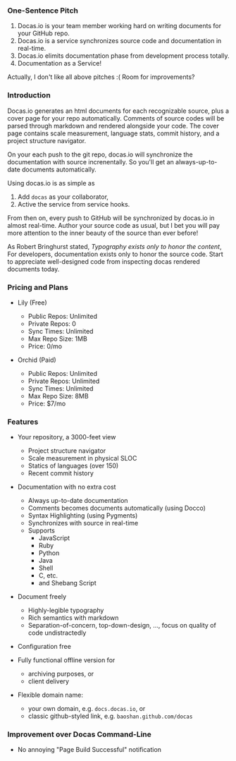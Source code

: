 ### One-Sentence Pitch

  1. Docas.io is your team member working hard on writing documents for your GitHub repo.
  2. Docas.io is a service synchronizes source code and documentation in real-time. 
  3. Docas.io elimits documentation phase from development process totally.
  4. Documentation as a Service!
  
  Actually, I don't like all above pitches :( Room for improvements? 

### Introduction

Docas.io generates an html documents for each recognizable source, plus a cover
page for your repo automatically. Comments of source codes will be parsed
through markdown and rendered alongside your code. The cover page contains
scale measurement, language stats, commit history, and a project structure
navigator.

On your each push to the git repo, docas.io will synchronize the documentation
with source increnentally. So you'll get an always-up-to-date documents
automatically.

Using docas.io is as simple as

  1. Add `docas` as your collaborator,
  2. Active the service from service hooks.

From then on, every push to GitHub will be synchronized by docas.io in almost
real-time. Author your source code as usual, but I bet you will pay more
attention to the inner beauty of the source than ever before!

As Robert Bringhurst stated, *Typography exists only to honor the content*,
For developers, documentation exists only to honor the source code. Start to
appreciate well-designed code from inspecting docas rendered documents today.

### Pricing and Plans

  * Lily (Free)
    
    * Public Repos:   Unlimited
    * Private Repos:  0
    * Sync Times:     Unlimited
    * Max Repo Size:  1MB
    * Price:          0/mo

  * Orchid (Paid)

    * Public Repos:   Unlimited
    * Private Repos:  Unlimited
    * Sync Times:     Unlimited
    * Max Repo Size:  8MB
    * Price:          $7/mo

### Features

  * Your repository, a 3000-feet view
    + Project structure navigator
    + Scale measurement in physical SLOC
    + Statics of languages (over 150)
    + Recent commit history

  * Documentation with no extra cost
    + Always up-to-date documentation
    + Comments becomes documents automatically (using Docco)
    + Syntax Highlighting (using Pygments)
    + Synchronizes with source in real-time
    + Supports
      - JavaScript
      - Ruby
      - Python
      - Java
      - Shell
      - C, etc.
      - and Shebang Script

  * Document freely
    + Highly-legible typography
    + Rich semantics with markdown
    + Separation-of-concern, top-down-design, ..., focus on quality of code undistractedly

  * Configuration free

  * Fully functional offline version for
    + archiving purposes, or
    + client delivery

  * Flexible domain name: 
    + your own domain, e.g. `docs.docas.io`, or
    + classic github-styled link, e.g. `baoshan.github.com/docas`

### Improvement over Docas Command-Line

  * No annoying "Page Build Successful" notification

